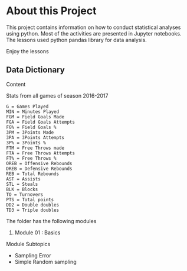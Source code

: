 # About this Project

This project contains information on how to conduct statistical analyses using python. Most of the activities are presented in Jupyter notebooks.
The lessons used python pandas library for data analysis.

Enjoy the lessons

## Data Dictionary

Content

Stats from all games of season 2016-2017

    G = Games Played
    MIN = Minutes Played
    FGM = Field Goals Made
    FGA = Field Goals Attempts
    FG% = Field Goals %
    3PM = 3Points Made
    3PA = 3Points Attempts
    3P% = 3Points %
    FTM = Free Throws made
    FTA = Free Throws Attempts
    FT% = Free Throws %
    OREB = Offensive Rebounds
    DREB = Defensive Rebounds
    REB = Total Rebounds
    AST = Assists
    STL = Steals
    BLK = Blocks
    TO = Turnovers
    PTS = Total points
    DD2 = Double doubles
    TD3 = Triple doubles

The folder has the following modules

1. Module 01 : Basics

Module Subtopics

+ Sampling Error
+ Simple Random sampling
